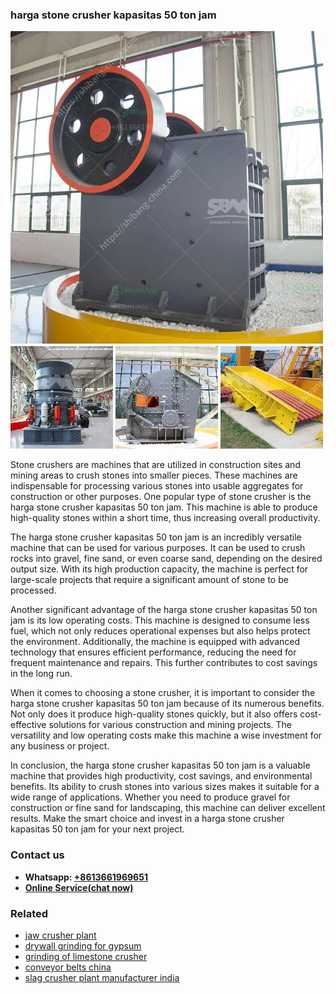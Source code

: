 <h3>harga stone crusher kapasitas 50 ton jam</h3><img src='1702260405.jpg' alt=''><p>Stone crushers are machines that are utilized in construction sites and mining areas to crush stones into smaller pieces. These machines are indispensable for processing various stones into usable aggregates for construction or other purposes. One popular type of stone crusher is the harga stone crusher kapasitas 50 ton jam. This machine is able to produce high-quality stones within a short time, thus increasing overall productivity.</p><p>The harga stone crusher kapasitas 50 ton jam is an incredibly versatile machine that can be used for various purposes. It can be used to crush rocks into gravel, fine sand, or even coarse sand, depending on the desired output size. With its high production capacity, the machine is perfect for large-scale projects that require a significant amount of stone to be processed.</p><p>Another significant advantage of the harga stone crusher kapasitas 50 ton jam is its low operating costs. This machine is designed to consume less fuel, which not only reduces operational expenses but also helps protect the environment. Additionally, the machine is equipped with advanced technology that ensures efficient performance, reducing the need for frequent maintenance and repairs. This further contributes to cost savings in the long run.</p><p>When it comes to choosing a stone crusher, it is important to consider the harga stone crusher kapasitas 50 ton jam because of its numerous benefits. Not only does it produce high-quality stones quickly, but it also offers cost-effective solutions for various construction and mining projects. The versatility and low operating costs make this machine a wise investment for any business or project.</p><p>In conclusion, the harga stone crusher kapasitas 50 ton jam is a valuable machine that provides high productivity, cost savings, and environmental benefits. Its ability to crush stones into various sizes makes it suitable for a wide range of applications. Whether you need to produce gravel for construction or fine sand for landscaping, this machine can deliver excellent results. Make the smart choice and invest in a harga stone crusher kapasitas 50 ton jam for your next project.</p><h3>Contact us</h3><ul><li><strong>Whatsapp:&nbsp;<a href="https://wa.me/8613661969651">+8613661969651</a></strong></li><li><a href="https://swt.shibang-china.com/?git&amp;zhl&amp;harga stone crusher kapasitas 50 ton jam"><strong>Online Service(chat now)</strong></a></li></ul><h3>Related</h3><ul><li><a href='jaw crusher plant.md'>jaw crusher plant</a></li><li><a href='drywall grinding for gypsum.md'>drywall grinding for gypsum</a></li><li><a href='grinding of limestone crusher.md'>grinding of limestone crusher</a></li><li><a href='conveyor belts china.md'>conveyor belts china</a></li><li><a href='slag crusher plant manufacturer india.md'>slag crusher plant manufacturer india</a></li></ul>